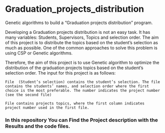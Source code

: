 # Graduation_projects_distribution
 Genetic algorithms to build a “Graduation projects distribution” program. 

Developing a Graduation projects distribution is not an easy task. It has many variables: Students, Supervisors, Topics and selection order. The aim of this project is to distribute the topics based on the student’s selection as much as possible. One of the common approaches to solve this problem is using CSP or Genetic algorithms.  

Therefore, the aim of this project is to use Genetic algorithm to optimize the distribution of the graduation projects topics based on the student’s selection order. The input for this project is as follows: 

    File  (Student’s selection) contains the student’s selection. The file contains the students’ names, and selection order where the first choice is the most preferable. The number indicates the project number (see the second file)

    File contains projects topics, where the first column indicates project number used in the first file.

### In this repository You can Find the Project description with the Results and the code files.
